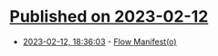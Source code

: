 # [Published on 2023-02-12](index.md)

* [2023-02-12, 18:36:03](https://news.ycombinator.com/item?id=34765437) - [Flow Manifest(o)](https://flowmanifest.org/)
